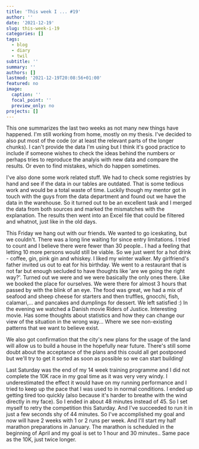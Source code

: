 ```yaml
---
title: 'This week I ... #19'
author: ''
date: '2021-12-19'
slug: this-week-i-19
categories: []
tags:
  - blog
  - diary
  - twil
subtitle: ''
summary: ''
authors: []
lastmod: '2021-12-19T20:08:56+01:00'
featured: no
image:
  caption: ''
  focal_point: ''
  preview_only: no
projects: []
---
```


This one summarizes the last two weeks as not many new things have happened. 
I'm still working from home, mostly on my thesis. I've decided to also put most of the code (or at least the relevant parts of the longer chunks). I can't provide the data I'm using but I think it's good practice to include if someone wishes to check the ideas behind the numbers or perhaps tries to reproduce the analyis with new data and compare the results. Or even to find mistakes, which do happen sometimes.

I've also done some work related stuff. We had to check some registries by hand and see if the data in our tables are outdated. That is some tedious work and would be a total waste of time. Luckily though my mentor got in touch with the guys from the data department and found out we have the data in the warehouse. So it turned out to be an excellent task and I merged the data from both sources and marked the mismatches with the explanation. The results then went into an Excel file that could be filtered and whatnot, just like in the old days.

This Friday we hang out with our friends. We wanted to go iceskating, but we couldn't. There was a long line waiting for since entry limitations. I tried to count and I believe there were fewer than 30 people.. I had a feeling that letting 10 more persons would still be viable. So we just went for a hot drink - coffee, gin, pink gin and whiskey. I liked my winter walker. 
My girlfriend's father invited us out to eat for his birthday. We went to a restaurant that is not far but enough secluded to have thoughts like 'are we going the right way?'. Turned out we were and we were basically the only ones there. Like we booked the place for ourselves. We were there for almost 3 hours that passed by with the blink of an eye. The food was great, we had a mix of seafood and sheep cheese for starters and then truffles, gnocchi, fish, calamari,... and pancakes and dumplings for dessert. We left satisfied :) In the evening we watched a Danish movie Riders of Justice. Interesting movie. Has some thoughts about statistics and how they can change our view of the situation in the wrong way... Where we see non-existing patterns that we want to believe exist.

We also got confirmation that the city's new plans for the usage of the land will allow us to build a house in the hopefully near future. There's still some doubt about the acceptance of the plans and this could all get postponed but we'll try to get it sorted as soon as possible so we can start building!

Last Saturday was the end of my 14 week training programme and I did not complete the 10K race in my goal time as it was very very windy. I underestimated the effect it would have on my running performance and I tried to keep up the pace that I was used to in normal conditions. I ended up getting tired too quickly (also because it's harder to breathe with the wind directly in my face). So I ended in about 48 minutes instead of 45. So I set myself to retry the competition this Saturday. And I've succeeded to run it in just a few seconds shy of 44 minutes. So I've accomplished my goal and now will have 2 weeks with 1 or 2 runs per week. And I'll start my half marathon preparations in January. The marathon is scheduled in the beginning of April and my goal is set to 1 hour and 30 minutes.. Same pace as the 10K, just twice longer. 

